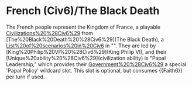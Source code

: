 # French (Civ6)/The Black Death

The French people represent the Kingdom of France, a playable [Civilizations%20%28Civ6%29](civilization) from [The%20Black%20Death%20%28Civ6%29](The Black Death), a [List%20of%20scenarios%20in%20Civ6](scenario) in "". They are led by [King%20Philip%20VI%20%28Civ6%29](King Philip VI), and their [Unique%20ability%20%28Civ6%29](civilization ability) is "Papal Leadership," which provides their [Government%20%28Civ6%29](government) a special 'Papal Policy' wildcard slot. This slot is optional, but consumes {{Faith6}} per turn if used.